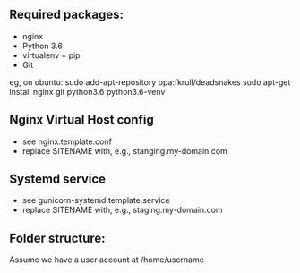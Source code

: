 ## Required packages:
* nginx
* Python 3.6
* virtualenv + pip
* Git

eg, on ubuntu:
    sudo add-apt-repository ppa:fkrull/deadsnakes
    sudo apt-get install nginx git python3.6 python3.6-venv

## Nginx Virtual Host config
* see nginx.template.conf
* replace SITENAME with, e.g., stanging.my-domain.com

## Systemd service 

* see gunicorn-systemd.template.service
* replace SITENAME with, e.g., staging.my-domain.com

## Folder structure:
Assume we have a user account at /home/username
